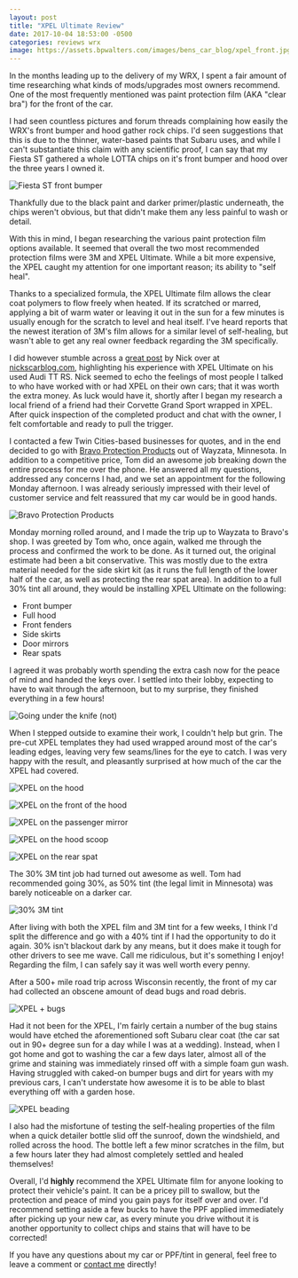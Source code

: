 ```yaml
---
layout: post
title: "XPEL Ultimate Review"
date: 2017-10-04 18:53:00 -0500
categories: reviews wrx 
image: https://assets.bpwalters.com/images/bens_car_blog/xpel_front.jpg
---
```


<span class="is-first-letter">I</span>n the months leading up to the delivery of my WRX, I spent a fair amount of time researching what kinds of mods/upgrades most owners recommend.  One of the most frequently mentioned was paint protection film (AKA "clear bra") for the front of the car.

I had seen countless pictures and forum threads complaining how easily the WRX's front bumper and hood gather rock chips.  I'd seen suggestions that this is due to the thinner, water-based paints that Subaru uses, and while I can't substantiate this claim with any scientific proof, I can say that my Fiesta ST gathered a whole LOTTA chips on it's front bumper and hood over the three years I owned it.

![Fiesta ST front bumper](https://assets.bpwalters.com/images/bens_car_blog/fiesta_front_plate_1.jpg)


Thankfully due to the black paint and darker primer/plastic underneath, the chips weren't obvious, but that didn't make them any less painful to wash or detail.

With this in mind, I began researching the various paint protection film options available.  It seemed that overall the two most recommended protection films were 3M and XPEL Ultimate.  While a bit more expensive, the XPEL caught my attention for one important reason; its ability to "self heal".

Thanks to a specialized formula, the XPEL Ultimate film allows the clear coat polymers to flow freely when heated.  If its scratched or marred, applying a bit of warm water or leaving it out in the sun for a few minutes is usually enough for the scratch to level and heal itself.  I've heard reports that the newest iteration of 3M's film allows for a similar level of self-healing, but wasn't able to get any real owner feedback regarding the 3M specifically.

I did however stumble across a [great post](http://nickscarblog.com/detailing/xpel-ultimate-clear-bra-review) by Nick over at [nickscarblog.com](http://nickscarblog.com), highlighting his experience with XPEL Ultimate on his used Audi TT RS.  Nick seemed to echo the feelings of most people I talked to who have worked with or had XPEL on their own cars; that it was worth the extra money.  As luck would have it, shortly after I began my research a local friend of a friend had their Corvette Grand Sport wrapped in XPEL.  After quick inspection of the completed product and chat with the owner, I felt comfortable and ready to pull the trigger.

I contacted a few Twin Cities-based businesses for quotes, and in the end decided to go with [Bravo Protection Products](http://www.bravoprotectionmn.com/) out of Wayzata, Minnesota.  In addition to a competitive price, Tom did an awesome job breaking down the entire process for me over the phone.  He answered all my questions, addressed any concerns I had, and we set an appointment for the following Monday afternoon.  I was already seriously impressed with their level of customer service and felt reassured that my car would be in good hands.

![Bravo Protection Products](https://assets.bpwalters.com/images/bens_car_blog/bravo_2.jpg)

Monday morning rolled around, and I made the trip up to Wayzata to Bravo's shop.  I was greeted by Tom who, once again, walked me through the process and confirmed the work to be done.  As it turned out, the original estimate had been a bit conservative.  This was mostly due to the extra material needed for the side skirt kit (as it runs the full length of the lower half of the car, as well as protecting the rear spat area).  In addition to a full 30% tint all around, they would be installing XPEL Ultimate on the following:

- Front bumper
- Full hood
- Front fenders
- Side skirts
- Door mirrors
- Rear spats

I agreed it was probably worth spending the extra cash now for the peace of mind and handed the keys over.  I settled into their lobby, expecting to have to wait through the afternoon, but to my surprise, they finished everything in a few hours!

![Going under the knife (not)](https://assets.bpwalters.com/images/bens_car_blog/bravo_1.jpg)

When I stepped outside to examine their work, I couldn't help but grin.  The pre-cut XPEL templates they had used wrapped around most of the car's leading edges, leaving very few seams/lines for the eye to catch.  I was very happy with the result, and pleasantly surprised at how much of the car the XPEL had covered.

![XPEL on the hood](https://assets.bpwalters.com/images/bens_car_blog/xpel_edge.jpg)

![XPEL on the front of the hood](https://assets.bpwalters.com/images/bens_car_blog/xpel_front.jpg)

![XPEL on the passenger mirror](https://assets.bpwalters.com/images/bens_car_blog/xpel_mirror.jpg)

![XPEL on the hood scoop](https://assets.bpwalters.com/images/bens_car_blog/xpel_scoop.jpg)

![XPEL on the rear spat](https://assets.bpwalters.com/images/bens_car_blog/xpel_spat.jpg)

The 30% 3M tint job had turned out awesome as well.  Tom had recommended going 30%, as 50% tint (the legal limit in Minnesota) was barely noticeable on a darker car.

![30% 3M tint](https://assets.bpwalters.com/images/bens_car_blog/wrx_tint.jpg)

After living with both the XPEL film and 3M tint for a few weeks, I think I'd split the difference and go with a 40% tint if I had the opportunity to do it again.  30% isn't blackout dark by any means, but it does make it tough for other drivers to see me wave.  Call me ridiculous, but it's something I enjoy!  Regarding the film, I can safely say it was well worth every penny.

After a 500+ mile road trip across Wisconsin recently, the front of my car had collected an obscene amount of dead bugs and road debris.

![XPEL + bugs](https://assets.bpwalters.com/images/bens_car_blog/wrx_bugs.jpg)

Had it not been for the XPEL, I'm fairly certain a number of the bug stains would have etched the aforementioned soft Subaru clear coat (the car sat out in 90+ degree sun for a day while I was at a wedding).  Instead, when I got home and got to washing the car a few days later, almost all of the grime and staining was immediately rinsed off with a simple foam gun wash.  Having struggled with caked-on bumper bugs and dirt for years with my previous cars, I can't understate how awesome it is to be able to blast everything off with a garden hose.

![XPEL beading](https://assets.bpwalters.com/images/bens_car_blog/wrx_beading.gif)

I also had the misfortune of testing the self-healing properties of the film when a quick detailer bottle slid off the sunroof, down the windshield, and rolled across the hood.  The bottle left a few minor scratches in the film, but a few hours later they had almost completely settled and healed themselves!

Overall, I'd **highly** recommend the XPEL Ultimate film for anyone looking to protect their vehicle's paint.  It can be a pricey pill to swallow, but the protection and peace of mind you gain pays for itself over and over.  I'd recommend setting aside a few bucks to have the PPF applied immediately after picking up your new car, as every minute you drive without it is another opportunity to collect chips and stains that will have to be corrected!

If you have any questions about my car or PPF/tint in general, feel free to leave a comment or [contact me](mailto:contact@bpwalters.com) directly!